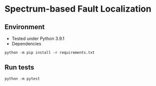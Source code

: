 # Spectrum-based Fault Localization

## Environment
- Tested under Python 3.9.1
- Dependencies
```
python -m pip install -r requirements.txt
```

## Run tests
```
python -m pytest
```
